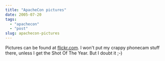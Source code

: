 ```yaml
---
title: "ApacheCon pictures"
date: 2005-07-20
tags: 
  - "apachecon"
  - "post"
slug: apachecon-pictures
---
```


Pictures can be found at [flickr.com](http://flickr.com/photos/tags/apacheconeu2005/). I won't put my crappy phonecam stuff there, unless I get the Shot Of The Year. But I doubt it ;-)
